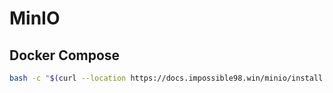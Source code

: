 # MinIO

## Docker Compose

```bash
bash -c "$(curl --location https://docs.impossible98.win/minio/install.sh)"
```
